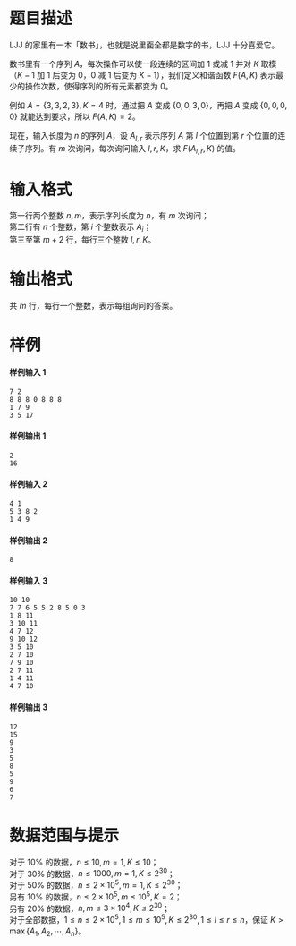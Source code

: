 
# 题目描述

LJJ 的家里有一本「数书」，也就是说里面全都是数字的书，LJJ 十分喜爱它。

数书里有一个序列 $A$，每次操作可以使一段连续的区间加 $1$ 或减 $1$ 并对 $K$ 取模（$K-1$ 加 $1$ 后变为 $0$，$0$ 减 $1$ 后变为 $K-1$），我们定义和谐函数 $F(A,K)$ 表示最少的操作次数，使得序列的所有元素都变为 $0$。

例如 $A=\{3,3,2,3\},K=4$ 时，通过把 $A$ 变成 $\{0,0,3,0\}$，再把 $A$ 变成 $\{0,0,0,0\}$ 就能达到要求，所以 $F(A,K)=2$。

现在，输入长度为 $n$ 的序列 $A$，设 $A_{l,r}$ 表示序列 $A$ 第 $l$ 个位置到第 $r$ 个位置的连续子序列。有 $m$ 次询问，每次询问输入 $l,r,K$，求 $F(A_{l,r},K)$ 的值。

# 输入格式

第一行两个整数 $n,m$，表示序列长度为 $n$，有 $m$ 次询问；  
第二行有 $n$ 个整数，第 $i$ 个整数表示 $A_i$；  
第三至第 $m+2$ 行，每行三个整数 $l,r,K$。

# 输出格式

共 $m$ 行，每行一个整数，表示每组询问的答案。

# 样例

#### 样例输入 1
```plain
7 2
8 8 8 0 8 8 8
1 7 9
3 5 17
```
#### 样例输出 1
```plain
2
16
```
#### 样例输入 2
```plain
4 1
5 3 8 2
1 4 9
```
#### 样例输出 2
```plain
8
```
#### 样例输入 3
```plain
10 10
7 7 6 5 5 2 8 5 0 3 
1 8 11
3 10 11
4 7 12
9 10 12
3 5 10
2 7 10
7 9 10
2 7 11
1 4 11
4 7 10
```
#### 样例输出 3
```plain
12
15
9
3
5
8
5
9
6
7
```


# 数据范围与提示

对于 $10\%$ 的数据，$n\le 10,m=1,K\le 10$；  
对于 $30\%$ 的数据，$n\le 1000,m=1,K\le 2^{30}$；  
对于 $50\%$ 的数据，$n\le 2\times 10^5,m=1,K\le 2^{30}$；  
另有 $10\%$ 的数据，$n\le 2\times 10^5,m\le 10^5,K=2$；  
另有 $20\%$ 的数据，$n,m\le 3\times 10^4,K\le 2^{30}$；  
对于全部数据，$1\le n\le 2\times 10^5,1\le m\le 10^5,K\le 2^{30},1\le l\le r\le n$，保证 $K\gt \max \{A_1,A_2,\cdots ,A_n\}$。

